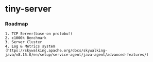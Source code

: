 # tiny-server

### Roadmap
    1. TCP Server(base-on protobuf) 
    2. c1000k Benchmark
    3. Server Cluster 
    4. Log & Metrics system (https://skywalking.apache.org/docs/skywalking-java/v8.15.0/en/setup/service-agent/java-agent/advanced-features/)